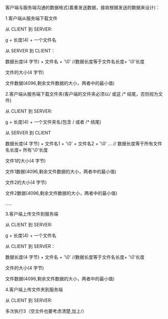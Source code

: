 客户端与服务端沟通的数据格式(着重发送数据，接收根据发送的数据来设计)：


1.客户端从服务端下载文件

从 CLIENT 到 SERVER:

g + 长度(4) + 一个文件名

从 SERVER 到 CLIENT：


数据长度(4 字节) + 文件名 + '\0' //数据长度等于文件名长度+ '\0'长度

文件的大小(4 字节)

文件数据(4096,剩余文件数据的大小，两者中的最小值)


2.客户端从服务端下载文件夹(客户端的文件夹必须以/ 或这 /\* 结尾，否则视为文件)

从 CLIENT 到 SERVER:

g + 长度(4) + 一个文件夹名(包含 / 或者 /\* 结尾)

从 SERVER 到 CLIENT

数据长度(4 字节) + 文件名1 + '\0' + 文件名2 + '\0' ...  // 数据长度等于所有文件名长度+ 所有'\0'长度


文件1的大小(4 字节)

文件1数据(4096,剩余文件数据的大小，两者中的最小值)

文件2的大小(4 字节)

文件2数据(4096,剩余文件数据的大小，两者中的最小值)

.....

3.客户端上传文件到服务端

从 CLIENT 到 SERVER:

g + 长度(4) + 一个文件名

从 CLIENT 到 SERVER：


数据长度(4 字节) + 文件名 + '\0' //数据长度等于文件名长度+ '\0'长度

文件的大小(4 字节)

文件数据(4096,剩余文件数据的大小，两者中的最小值)

4.客户端上传文件夹到服务端

从 CLIENT 到 SERVER:

多次执行3（空文件也要考虑清楚,加上/）
